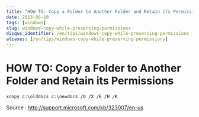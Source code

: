 ```yaml
---
title: "HOW TO: Copy a Folder to Another Folder and Retain its Permissions"
date: 2013-06-10
tags: [windows]
slug: windows-copy-while-preserving-permissions
disqus_identifier: /en/tips/windows-copy-while-preserving-permissions
aliases: [/en/tips/windows-copy-while-preserving-permissions]
---
```

# HOW TO: Copy a Folder to Another Folder and Retain its Permissions

```
xcopy c:\olddocs c:\newdocs /O /X /E /H /K
```

Source : http://support.microsoft.com/kb/323007/en-us
